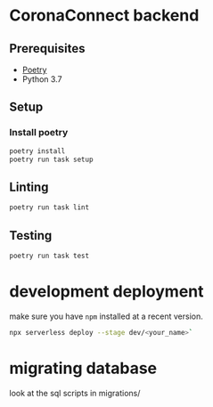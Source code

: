 # CoronaConnect backend

## Prerequisites

- [Poetry](https://python-poetry.org/docs/#installation)
- Python 3.7

## Setup

### Install poetry

```bash
poetry install
poetry run task setup
```

## Linting

```bash
poetry run task lint
```

## Testing

```bash
poetry run task test
```

# development deployment

make sure you have `npm` installed at a recent version.
```bash
npx serverless deploy --stage dev/<your_name>`
```


# migrating database
look at the sql scripts in migrations/
